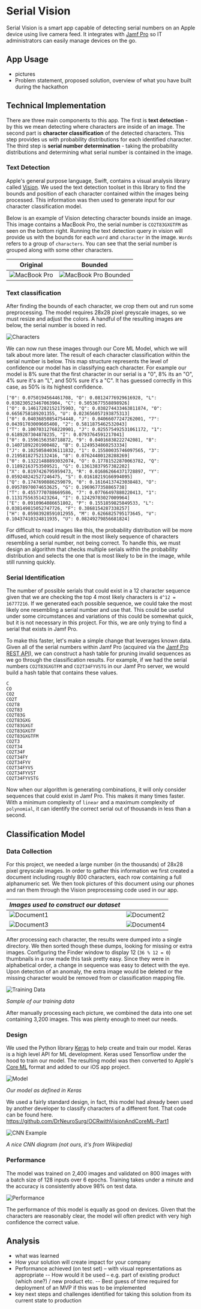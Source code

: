 # Serial Vision

Serial Vision is a smart app capable of detecting serial numbers on an Apple device using live camera feed. It integrates with [Jamf Pro](https://www.jamf.com) so IT administrators can easily manage devices on the go.

## App Usage
- pictures
- Problem statement, proposed solution, overview of what you have built during the hackathon

## Technical Implementation
There are three main components to this app. The first is **text detection** - by this we mean detecting where characters are inside of an image. The second part is **character classification** of the detected characters. This step provides us with probability distributions for each identified character. The third step is **serial number determination** - taking the probability distributions and determining what serial number is contained in the image.

### Text Detection
Apple's general purpose language, Swift, contains a visual analysis library called [Vision](https://developer.apple.com/documentation/vision). We used the text detection toolset in this library to find the bounds and position of each character contained within the images being processed. This information was then used to generate input for our character classification model.

Below is an example of Vision detecting character bounds inside an image. This image contains a MacBook Pro, the serial number is `CO2T83GXGTFM` as seen on the bottom right. Running the text detection query in vision will provide us with the bounds for each `word` and `character` in the image. `Words` refers to a group of `characters`. You can see that the serial number is grouped along with some other characters.

| Original  | Bounded  |
| --------- | -------- |
| ![MacBook Pro](https://raw.githubusercontent.com/g-r-a-n-t/serial-vision/master/images/serial.png) | ![MacBook Pro Bounded](https://github.com/g-r-a-n-t/serial-vision/raw/master/images/serial-bounded.png) |

### Text classification

After finding the bounds of each character, we crop them out and run some preprocessing. The model requires 28x28 pixel greyscale images, so we must resize and adjust the colors. A handful of the resulting images are below, the serial number is boxed in red.

![Characters](https://github.com/g-r-a-n-t/serial-vision/raw/master/images/characters.png)

We can now run these images through our Core ML Model, which we will talk about more later. The result of each character classification within the serial number is below. This map structure represents the level of confidence our model has in classifying each character. For example our model is 8% sure that the first character in our serial is a "0", 8% its an "O", 4% sure it's an "L", and 50% sure it's a "C". It has guessed correctly in this case, as 50% is its highest confidence.

```
["0": 0.0750194564461708, "O": 0.08124776929616928, "L": 0.038230523467063904, "C": 0.5053677558898926]
["O": 0.14617282152175903, "Q": 0.038274433463811874, "0": 0.6656758189201355, "U": 0.023656057193875313]
["0": 0.04036850854754448, "J": 0.04066077247262001, "7": 0.04391703009605408, "2": 0.5811875462532043]
["T": 0.10070312768220901, "J": 0.025575492531061172, "1": 0.6189287304878235, "I": 0.0793764591217041]
["0": 0.1596156358718872, "9": 0.04016838222742081, "8": 0.14071892201900482, "B": 0.1249534860253334]
["J": 0.10250584036111832, "1": 0.15580035746097565, "3": 0.21958182752132416, "8": 0.07624480128288269]
["0": 0.13221488893032074, "O": 0.17781522870063782, "Q": 0.11892163753509521, "G": 0.13613837957382202]
["X": 0.8197426795959473, "R": 0.016862664371728897, "Y": 0.059248242527246475, "S": 0.01618219166994095]
["Q": 0.1747690886259079, "0": 0.16164137423038483, "O": 0.09578970074653625, "G": 0.1969677358865738]
["T": 0.4557770788669586, "7": 0.07766497880220413, "1": 0.11317556351423264, "I": 0.12429703027009964]
["E": 0.0910964086651802, "P": 0.1551859825849533, "L": 0.038149815052747726, "F": 0.3868154287338257]
["H": 0.05983928591012955, "M": 0.6266825795173645, "V": 0.10437410324811935, "U": 0.08249279856681824]
```

For difficult to read images like this, the probability distribution will be more diffused, which could result in the most likely sequence of characters resembling a serial number, not being correct. To handle this, we must design an algorithm that checks multiple serials within the probability distribution and selects the one that is most likely to be in the image, while still running quickly.

### Serial Identification

The number of possible serials that could exist in a 12 character sequence given that we are checking the top 4 most likely characters is `4^12 = 16777216`. If we generated each possible sequence, we could take the most likely one resembling a serial number and use that. This could be useful under some circumstances and variations of this could be somewhat quick, but it is not necessary in this project. For this, we are only trying to find a serial that exists in Jamf Pro.

To make this faster, let's make a simple change that leverages known data. Given all of the serial numbers within Jamf Pro (acquired via the [Jamf Pro REST API](https://developer.jamf.com/apis)), we can construct a hash table for pruning invalid sequences as we go through the classification results. For example, if we had the serial numbers `CO2T83GXGTFM` and `CO2T34FYVSTG` in our Jamf Pro server, we would build a hash table that contains these values.

```
C
CO
CO2
CO2T
CO2T8
CO2T83
CO2T83G
CO2T83GXG
CO2T83GXGT
CO2T83GXGTF
CO2T83GXGTFM
CO2T3
CO2T34
CO2T34F
CO2T34FY
CO2T34FYV
CO2T34FYVS
CO2T34FYVST
CO2T34FYVSTG
```
Now when our algorithm is generating combinations, it will only consider sequences that could exist in Jamf Pro. This makes it many times faster. With a minimum complexity of `linear` and a maximum complexity of `polynomial`, it can identify the correct serial out of thousands in less than a second.

## Classification Model

### Data Collection
For this project, we needed a large number (in the thousands) of 28x28 pixel greyscale images. In order to gather this information we first created a document including roughly 800 characters, each row containing a full alphanumeric set. We then took pictures of this document using our phones and ran them through the Vision preprocessing code used in our app.

| *Images used to construct our dataset* |                 |
| ---------------------------------------| --------------- |
|  ![Document1](https://github.com/g-r-a-n-t/serial-vision/raw/master/images/document1.jpeg) | ![Document2](https://github.com/g-r-a-n-t/serial-vision/raw/master/images/document2.jpeg) |
| ![Document3](https://github.com/g-r-a-n-t/serial-vision/raw/master/images/document3.jpeg) | ![Document4](https://github.com/g-r-a-n-t/serial-vision/raw/master/images/document4.jpeg) |

After processing each character, the results were dumped into a single directory. We then sorted though these dumps, looking for missing or extra images. Configuring the Finder window to display 12 (`36 % 12 = 0`) thumbnails in a row made this task pretty easy. Since they were in alphabetical order, a change in sequence was easy to detect with the eye. Upon detection of an anomaly, the extra image would be deleted or the missing character would be removed from or classification mapping file.

![Training Data](https://github.com/g-r-a-n-t/serial-vision/raw/master/images/training-data.png)

*Sample of our training data*

After manually processing each picture, we combined the data into one set containing 3,200 images. This was plenty enough to meet our needs.

### Design
We used the Python library [Keras](https://keras.io) to help create and train our model. Keras is a high level API for ML development. Keras used Tensorflow under the hood to train our model. The resulting model was then converted to Apple's [Core ML](https://developer.apple.com/machine-learning) format and added to our iOS app project.

![Model](https://github.com/g-r-a-n-t/serial-vision/raw/master/images/model.png)

*Our model as defined in Keras*

We used a fairly standard design, in fact, this model had already been used by another developer to classify characters of a different font. That code can be found here.
https://github.com/DrNeuroSurg/OCRwithVisionAndCoreML-Part1

![CNN Example](https://github.com/g-r-a-n-t/serial-vision/raw/master/images/cnn-example.png)

*A nice CNN diagram (not ours, it's from Wikipedia)*

### Performance

The model was trained on 2,400 images and validated on 800 images with a batch size of 128 inputs over 6 epochs. Training takes under a minute and the accuracy is consistently above 98% on test data.

![Performance](https://github.com/g-r-a-n-t/serial-vision/raw/master/images/performance.png)

The performance of this model is equally as good on devices. Given that the characters are reasonably clear, the model will often predict with very high confidence the correct value.

## Analysis
- what was learned
- How your solution will create impact for your company
- Performance achieved (on test set) – with visual representations as appropriate
-- How would it be used – e.g. part of existing product (which one?) / new product etc.
-- Best guess of time required for deployment of an MVP if this was to be implemented
- key next steps and challenges identified for taking this solution from its current state to production
